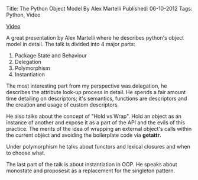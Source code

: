 Title: The Python Object Model By Alex Martelli
Published: 06-10-2012
Tags: Python, Video

[Video](http://youtu.be/VOzvpHoYQoo)

A great presentation by Alex Martelli where he describes python's object model
in detail. The talk is divided into 4 major parts:

<more/>

1. Package State and Behaviour
2. Delegation
3. Polymorphism
4. Instantiation

The most interesting part from my perspective was delegation, he describes the
attribute look-up process in detail. He spends a fair amount time detailing on
descriptors; it's semantics, functions are descriptors and the creation and
usage of custom descriptors.

He also talks about the concept of "Hold vs Wrap". Hold an object as an
instance of another and expose it as a part of the API and the evils of this
practice. The merits of the idea of wrapping an external object's calls within
the current object and avoiding the boilerplate code via __getattr__.

Under polymorphism he talks about functors and lexical closures and when to
choose what.

The last part of the talk is about instantiation in OOP. He speaks about
monostate and proposesit as a replacement for the singleton pattern.
